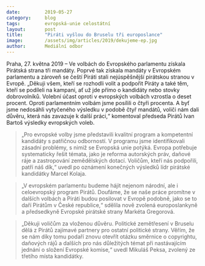 ```yaml
---
date:         2019-05-27
category:     blog
tags:         evropská-unie celostátní
layout:       post
title:        "Piráti vyšlou do Bruselu tři europoslance"
image:        /assets/img/articles/2019/dekujeme-ep.jpg
author:       Mediální odbor
---
```

 

Praha, 27. května 2019 – Ve volbách do Evropského parlamentu získala Pirátská strana tři mandáty. Poprvé tak získala mandáty v Evropském parlamentu a zároveň se čeští Piráti stali nejúspěšnější pirátskou stranou v Evropě. „Děkuji všem, kteří se rozhodli volit a podpořit Piráty a také těm, kteří se podíleli na kampani, ať už jde přímo o kandidáty nebo stovky dobrovolníků. Volební účast oproti v evropských volbách vzrostla o deset procent. Oproti parlamentním volbám jsme posílili o čtyři procenta. A byť jsme nedosáhli vytyčeného výsledku v podobě čtyř mandátů, voliči nám dali důvěru, která nás zavazuje k další práci,“ komentoval předseda Pirátů Ivan Bartoš výsledky evropských voleb.

> „Pro evropské volby jsme představili kvalitní program a kompetentní kandidáty s patřičnou odborností. V programu jsme identifikovali zásadní problémy, s nimiž se Evropská unie potýká. Evropa potřebuje systematicky řešit témata, jako je reforma autorských práv, daňové ráje a zastropování zemědělských dotací. Voličům, kteří nás podpořili, patří náš dík,“ uvedl po oznámení konečných výsledků lídr pirátské kandidátky Marcel Kolaja.

> „V evropském parlamentu budeme hájit nejenom národní, ale i celoevropský program Pirátů. Doufáme, že se naše práce promítne v dalších volbách a Piráti budou posilovat v Evropě podobně, jako se to daří Pirátům v České republice,“ sdělila nově zvolená europoslankyně a předsedkyně Evropské pirátské strany Markéta Gregorová.

> „Děkuji voličům za vloženou důvěru. Politické zemětřesení v Bruselu dělá z Pirátů zajímavé partnery pro ostatní politické strany. Věřím, že se nám díky tomu podaří znovu otevřít otázku směrnice o copyrightu, daňových rájů a dalších pro nás důležitých témat při nastávajícím jednání o složení Evropské komise,“ uvedl Mikuláš Peksa, zvolený ze třetího místa kandidátky.
